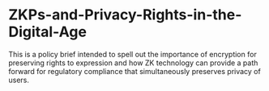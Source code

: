 # ZKPs-and-Privacy-Rights-in-the-Digital-Age
This is a policy brief intended to spell out the importance of encryption for preserving rights to expression and how ZK technology can provide a path forward for regulatory compliance that simultaneously preserves privacy of users.
